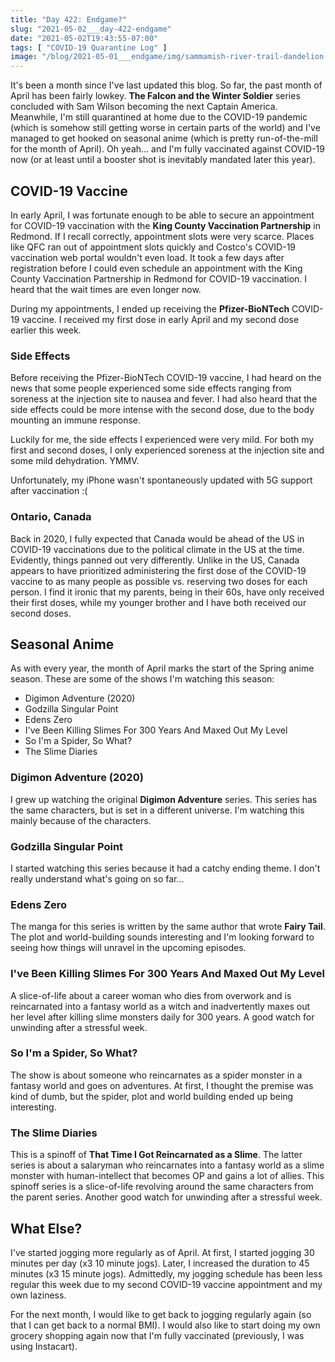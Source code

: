 ```yaml
---
title: "Day 422: Endgame?"
slug: "2021-05-02___day-422-endgame"
date: "2021-05-02T19:43:55-07:00"
tags: [ "COVID-19 Quarantine Log" ]
image: "/blog/2021-05-01___endgame/img/sammamish-river-trail-dandelion.JPG"
---
```


It's been a month since I've last updated this blog. So far, the past month of
April has been fairly lowkey. **The Falcon and the Winter Soldier** series
concluded with Sam Wilson becoming the next Captain America. Meanwhile, I'm
still quarantined at home due to the COVID-19 pandemic (which is somehow still
getting worse in certain parts of the world) and I've managed to get hooked on
seasonal anime (which is pretty run-of-the-mill for the month of April). Oh
yeah... and I'm fully vaccinated against COVID-19 now (or at least until a
booster shot is inevitably mandated later this year).

## COVID-19 Vaccine
In early April, I was fortunate enough to be able to secure an appointment for
COVID-19 vaccination with the **King County Vaccination Partnership** in
Redmond. If I recall correctly, appointment slots were very scarce. Places like
QFC ran out of appointment slots quickly and Costco's COVID-19 vaccination web
portal wouldn't even load. It took a few days after registration before I could
even schedule an appointment with the King County Vaccination Partnership in
Redmond for COVID-19 vaccination. I heard that the wait times are even longer
now.

During my appointments, I ended up receiving the **Pfizer-BioNTech** COVID-19
vaccine. I received my first dose in early April and my second dose earlier this
week.

### Side Effects
Before receiving the Pfizer-BioNTech COVID-19 vaccine, I had heard on the news
that some people experienced some side effects ranging from soreness at the
injection site to nausea and fever. I had also heard that the side effects could
be more intense with the second dose, due to the body mounting an immune
response.

Luckily for me, the side effects I experienced were very mild. For both my first
and second doses, I only experienced soreness at the injection site and some
mild dehydration. YMMV.

Unfortunately, my iPhone wasn't spontaneously updated with 5G support after
vaccination :(

### Ontario, Canada
Back in 2020, I fully expected that Canada would be ahead of the US in COVID-19
vaccinations due to the political climate in the US at the time. Evidently,
things panned out very differently. Unlike in the US, Canada appears to have
prioritized administering the first dose of the COVID-19 vaccine to as many
people as possible vs. reserving two doses for each person. I find it ironic
that my parents, being in their 60s, have only received their first doses, while
my younger brother and I have both received our second doses.

## Seasonal Anime
As with every year, the month of April marks the start of the Spring anime
season. These are some of the shows I'm watching this season:

* Digimon Adventure (2020)
* Godzilla Singular Point
* Edens Zero
* I've Been Killing Slimes For 300 Years And Maxed Out My Level
* So I'm a Spider, So What?
* The Slime Diaries

### Digimon Adventure (2020)
I grew up watching the original **Digimon Adventure** series. This series has
the same characters, but is set in a different universe. I'm watching this
mainly because of the characters.

### Godzilla Singular Point
I started watching this series because it had a catchy ending theme. I don't
really understand what's going on so far...

### Edens Zero
The manga for this series is written by the same author that wrote **Fairy
Tail**. The plot and world-building sounds interesting and I'm looking forward
to seeing how things will unravel in the upcoming episodes.

### I've Been Killing Slimes For 300 Years And Maxed Out My Level
A slice-of-life about a career woman who dies from overwork and is reincarnated
into a fantasy world as a witch and inadvertently maxes out her level after
killing slime monsters daily for 300 years. A good watch for unwinding after a
stressful week.

### So I'm a Spider, So What?
The show is about someone who reincarnates as a spider monster in a fantasy
world and goes on adventures. At first, I thought the premise was kind of dumb,
but the spider, plot and world building ended up being interesting.

### The Slime Diaries
This is a spinoff of **That Time I Got Reincarnated as a Slime**. The latter
series is about a salaryman who reincarnates into a fantasy world as a slime
monster with human-intellect that becomes OP and gains a lot of allies. This
spinoff series is a slice-of-life revolving around the same characters from the
parent series. Another good watch for unwinding after a stressful week.

## What Else?
I've started jogging more regularly as of April. At first, I started jogging 30
minutes per day (x3 10 minute jogs). Later, I increased the duration to 45
minutes (x3 15 minute jogs). Admittedly, my jogging schedule has been less
regular this week due to my second COVID-19 vaccine appointment and my own
laziness.

For the next month, I would like to get back to jogging regularly again (so that
I can get back to a normal BMI). I would also like to start doing my own grocery
shopping again now that I'm fully vaccinated (previously, I was using
Instacart).
